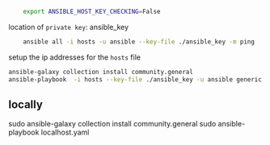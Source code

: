 ``` bash
    export ANSIBLE_HOST_KEY_CHECKING=False
```

location of `private key`: ansible_key

``` bash
    ansible all -i hosts -u ansible --key-file ./ansible_key -m ping
```

setup the ip addresses for the `hosts` file

``` bash
ansible-galaxy collection install community.general
ansible-playbook  -i hosts --key-file ./ansible_key -u ansible generic.yaml

```

## locally

sudo  ansible-galaxy collection install community.general
sudo  ansible-playbook localhost.yaml
